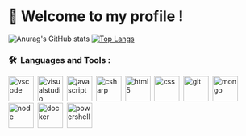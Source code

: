 # 🪼 Welcome to my profile !
![Anurag's GitHub stats](https://github-readme-stats.vercel.app/api?username=Gorfort&show_icons=true&theme=radical)
[![Top Langs](https://github-readme-stats.vercel.app/api/top-langs/?username=Gorfort&layout=compact&theme=vision-friendly-dark)](https://github.com/anuraghazra/github-readme-stats)

### 🛠 &nbsp;Languages and Tools :

<p>
<img src="https://cdn.jsdelivr.net/gh/devicons/devicon/icons/vscode/vscode-original.svg" title="vscode" alt="vscode" width="50" height="50"/>&nbsp;
<img src="https://cdn.jsdelivr.net/gh/devicons/devicon/icons/visualstudio/visualstudio-plain.svg" alt="visualstudio" width="50" height="50"/>&nbsp;
<img src="https://cdn.jsdelivr.net/gh/devicons/devicon/icons/javascript/javascript-original.svg" alt="javascript" width="50" height="50"/>&nbsp;
<img src="https://cdn.jsdelivr.net/gh/devicons/devicon/icons/csharp/csharp-original.svg" alt="csharp" width="50" height="50"/>&nbsp;
<img src="https://cdn.jsdelivr.net/gh/devicons/devicon/icons/html5/html5-original.svg" alt="html5" width="50" height="50"/>&nbsp;
<img src="https://cdn.jsdelivr.net/gh/devicons/devicon/icons/css3/css3-original.svg" alt="css" width="50" height="50"/>&nbsp;
<img src="https://cdn.jsdelivr.net/gh/devicons/devicon/icons/git/git-original.svg" alt="git" width="50" height="50"/>&nbsp;
<img src="https://cdn.jsdelivr.net/gh/devicons/devicon/icons/mongodb/mongodb-original.svg" alt="mongo" width="50" height="50"/>&nbsp;
<img src="https://cdn.jsdelivr.net/gh/devicons/devicon/icons/nodejs/nodejs-original.svg" alt="node" width="50" height="50"/>&nbsp;
<img src="https://cdn.jsdelivr.net/gh/devicons/devicon/icons/docker/docker-plain.svg" alt="docker" width="50" height="50"/>&nbsp;
  <img src=https://github.com/uiwjs/file-icons/blob/master/icon/powershell.svg alt="powershell" width="50" height="50"/>&nbsp;
</p>

